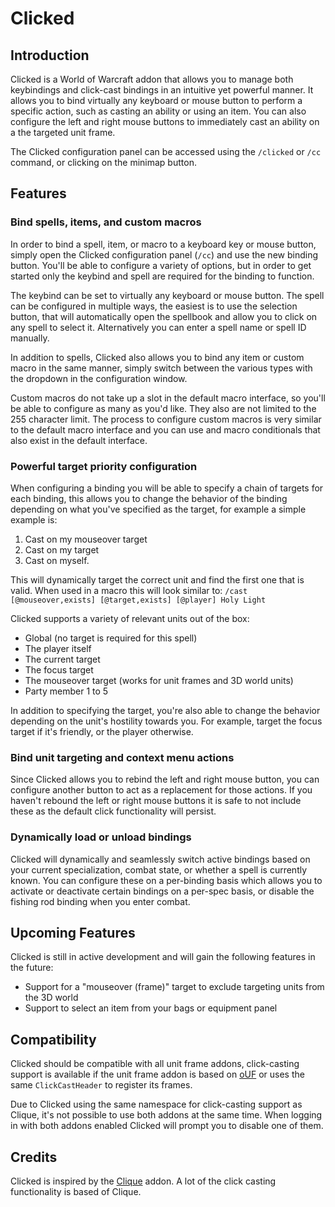 # Clicked

## Introduction

Clicked is a World of Warcraft addon that allows you to manage both keybindings and click-cast bindings in an intuitive yet powerful manner. It allows you to bind virtually any keyboard or mouse button to perform a specific action, such as casting an ability or using an item. You can also configure the left and right mouse buttons to immediately cast an ability on a the targeted unit frame.

The Clicked configuration panel can be accessed using the `/clicked` or `/cc` command, or clicking on the minimap button.

## Features

### Bind spells, items, and custom macros

In order to bind a spell, item, or macro to a keyboard key or mouse button, simply open the Clicked configuration panel (`/cc`) and use the new binding button. You'll be able to configure a variety of options, but in order to get started only the keybind and spell are required for the binding to function.

The keybind can be set to virtually any keyboard or mouse button. The spell can be configured in multiple ways, the easiest is to use the selection button, that will automatically open the spellbook and allow you to click on any spell to select it. Alternatively you can enter a spell name or spell ID manually.

In addition to spells, Clicked also allows you to bind any item or custom macro in the same manner, simply switch between the various types with the dropdown in the configuration window.

Custom macros do not take up a slot in the default macro interface, so you'll be able to configure as many as you'd like. They also are not limited to the 255 character limit. The process to configure custom macros is very similar to the default macro interface and you can use and macro conditionals that also exist in the default interface.

### Powerful target priority configuration

When configuring a binding you will be able to specify a chain of targets for each binding, this allows you to change the behavior of the binding depending on what you've specified as the target, for example a simple example is:

1. Cast on my mouseover target
2. Cast on my target
3. Cast on myself.

This will dynamically target the correct unit and find the first one that is valid. When used in a macro this will look similar to: `/cast [@mouseover,exists] [@target,exists] [@player] Holy Light`

Clicked supports a variety of relevant units out of the box:

* Global (no target is required for this spell)
* The player itself
* The current target
* The focus target
* The mouseover target (works for unit frames and 3D world units)
* Party member 1 to 5

In addition to specifying the target, you're also able to change the behavior depending on the unit's hostility towards you. For example, target the focus target if it's friendly, or the player otherwise.

### Bind unit targeting and context menu actions

Since Clicked allows you to rebind the left and right mouse button, you can configure another button to act as a replacement for those actions. If you haven't rebound the left or right mouse buttons it is safe to not include these as the default click functionality will persist.

### Dynamically load or unload bindings

Clicked will dynamically and seamlessly switch active bindings based on your current specialization, combat state, or whether a spell is currently known. You can configure these on a per-binding basis which allows you to activate or deactivate certain bindings on a per-spec basis, or disable the fishing rod binding when you enter combat.

## Upcoming Features

Clicked is still in active development and will gain the following features in the future:

* Support for a "mouseover (frame)" target to exclude targeting units from the 3D world
* Support to select an item from your bags or equipment panel

## Compatibility

Clicked should be compatible with all unit frame addons, click-casting support is available if the unit frame addon is based on [oUF](https://github.com/oUF-wow/oUF) or uses the same `ClickCastHeader` to register its frames.

Due to Clicked using the same namespace for click-casting support as Clique, it's not possible to use both addons at the same time. When logging in with both addons enabled Clicked will prompt you to disable one of them.

## Credits

Clicked is inspired by the [Clique](https://www.wowinterface.com/downloads/fileinfo.php?id=5108) addon. A lot of the click casting functionality is based of Clique.
